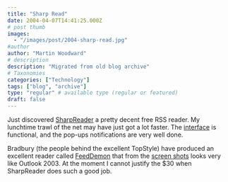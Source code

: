 ```yaml
---
title: "Sharp Read"
date: 2004-04-07T14:41:25.000Z
# post thumb
images:
  - "/images/post/2004-sharp-read.jpg"
#author
author: "Martin Woodward"
# description
description: "Migrated from old blog archive"
# Taxonomies
categories: ["Technology"]
tags: ["blog", "archive"]
type: "regular" # available type (regular or featured)
draft: false
---
```


Just discovered [SharpReader](http://www.sharpreader.net/index.html) a pretty decent free RSS reader.  My lunchtime trawl of the net may have just got a lot faster.  The [interface](http://www.sharpreader.net/screenshots.html) is functional, and the pop-ups notifications are very well done.

Bradbury (the people behind the excellent TopStyle) have produced an excellent reader called [FeedDemon](http://www.bradsoft.com/feeddemon/index.asp) that from the [screen shots](http://www.bradsoft.com/feeddemon/screenshots/) looks very like Outlook 2003.  At the moment I cannot justify the $30 when SharpReader does such a good job.